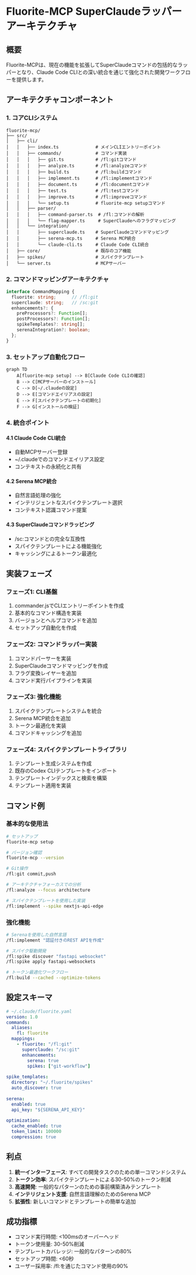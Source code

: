 # Fluorite-MCP SuperClaudeラッパーアーキテクチャ

## 概要

Fluorite-MCPは、現在の機能を拡張してSuperClaudeコマンドの包括的なラッパーとなり、Claude Code CLIとの深い統合を通じて強化された開発ワークフローを提供します。

## アーキテクチャコンポーネント

### 1. コアCLIシステム

```
fluorite-mcp/
├── src/
│   ├── cli/
│   │   ├── index.ts              # メインCLIエントリーポイント
│   │   ├── commands/             # コマンド実装
│   │   │   ├── git.ts            # /fl:gitコマンド
│   │   │   ├── analyze.ts        # /fl:analyzeコマンド
│   │   │   ├── build.ts          # /fl:buildコマンド
│   │   │   ├── implement.ts      # /fl:implementコマンド
│   │   │   ├── document.ts       # /fl:documentコマンド
│   │   │   ├── test.ts           # /fl:testコマンド
│   │   │   ├── improve.ts        # /fl:improveコマンド
│   │   │   └── setup.ts          # fluorite-mcp setupコマンド
│   │   ├── parser/
│   │   │   ├── command-parser.ts  # /fl:コマンドの解析
│   │   │   └── flag-mapper.ts     # SuperClaudeへのフラグマッピング
│   │   └── integration/
│   │       ├── superclaude.ts    # SuperClaudeコマンドマッピング
│   │       ├── serena-mcp.ts     # Serena MCP統合
│   │       └── claude-cli.ts     # Claude Code CLI統合
│   ├── core/                     # 既存のコア機能
│   ├── spikes/                   # スパイクテンプレート
│   └── server.ts                 # MCPサーバー
```

### 2. コマンドマッピングアーキテクチャ

```typescript
interface CommandMapping {
  fluorite: string;      // /fl:git
  superclaude: string;   // /sc:git
  enhancements?: {
    preProcessors?: Function[];
    postProcessors?: Function[];
    spikeTemplates?: string[];
    serenaIntegration?: boolean;
  };
}
```

### 3. セットアップ自動化フロー

```mermaid
graph TD
    A[fluorite-mcp setup] --> B[Claude Code CLIの確認]
    B --> C[MCPサーバーのインストール]
    C --> D[~/.claudeの設定]
    D --> E[コマンドエイリアスの設定]
    E --> F[スパイクテンプレートの初期化]
    F --> G[インストールの検証]
```

### 4. 統合ポイント

#### 4.1 Claude Code CLI統合
- 自動MCPサーバー登録
- ~/.claudeでのコマンドエイリアス設定
- コンテキストの永続化と共有

#### 4.2 Serena MCP統合
- 自然言語処理の強化
- インテリジェントなスパイクテンプレート選択
- コンテキスト認識コマンド提案

#### 4.3 SuperClaudeコマンドラッピング
- /sc:コマンドとの完全な互換性
- スパイクテンプレートによる機能強化
- キャッシングによるトークン最適化

## 実装フェーズ

### フェーズ1: CLI基盤
1. commander.jsでCLIエントリーポイントを作成
2. 基本的なコマンド構造を実装
3. バージョンとヘルプコマンドを追加
4. セットアップ自動化を作成

### フェーズ2: コマンドラッパー実装
1. コマンドパーサーを実装
2. SuperClaudeコマンドマッピングを作成
3. フラグ変換レイヤーを追加
4. コマンド実行パイプラインを実装

### フェーズ3: 強化機能
1. スパイクテンプレートシステムを統合
2. Serena MCP統合を追加
3. トークン最適化を実装
4. コマンドキャッシングを追加

### フェーズ4: スパイクテンプレートライブラリ
1. テンプレート生成システムを作成
2. 既存のCodex CLIテンプレートをインポート
3. テンプレートインデックスと検索を構築
4. テンプレート適用を実装

## コマンド例

### 基本的な使用法
```bash
# セットアップ
fluorite-mcp setup

# バージョン確認
fluorite-mcp --version

# Git操作
/fl:git commit,push

# アーキテクチャフォーカスでの分析
/fl:analyze --focus architecture

# スパイクテンプレートを使用した実装
/fl:implement --spike nextjs-api-edge
```

### 強化機能
```bash
# Serenaを使用した自然言語
/fl:implement "認証付きのREST APIを作成"

# スパイク駆動開発
/fl:spike discover "fastapi websocket"
/fl:spike apply fastapi-websockets

# トークン最適化ワークフロー
/fl:build --cached --optimize-tokens
```

## 設定スキーマ

```yaml
# ~/.claude/fluorite.yaml
version: 1.0
commands:
  aliases:
    fl: fluorite
  mappings:
    - fluorite: "/fl:git"
      superclaude: "/sc:git"
      enhancements:
        serena: true
        spikes: ["git-workflow"]
    
spike_templates:
  directory: "~/.fluorite/spikes"
  auto_discover: true
  
serena:
  enabled: true
  api_key: "${SERENA_API_KEY}"
  
optimization:
  cache_enabled: true
  token_limit: 100000
  compression: true
```

## 利点

1. **統一インターフェース**: すべての開発タスクのための単一コマンドシステム
2. **トークン効率**: スパイクテンプレートによる30-50%のトークン削減
3. **高速開発**: 一般的なパターンのための事前構築済みテンプレート
4. **インテリジェント支援**: 自然言語理解のためのSerena MCP
5. **拡張性**: 新しいコマンドとテンプレートの簡単な追加

## 成功指標

- コマンド実行時間: <100msのオーバーヘッド
- トークン使用量: 30-50%削減
- テンプレートカバレッジ: 一般的なパターンの80%
- セットアップ時間: <60秒
- ユーザー採用率: /fl:を通じたコマンド使用の90%